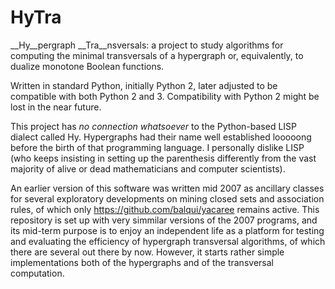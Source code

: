 # HyTra
__Hy__pergraph __Tra__nsversals: a project to study algorithms for computing the minimal transversals of a hypergraph or, equivalently, to dualize monotone Boolean functions. 

Written in standard Python, initially Python 2, later adjusted to be compatible with both Python 2 and 3. Compatibility with Python 2 might be lost in the near future.

This project has _no connection whatsoever_ to the Python-based LISP dialect called Hy. Hypergraphs had their name well established looooong before the birth of that programming language. I personally dislike LISP (who keeps insisting in setting up the parenthesis differently from the vast majority of alive or dead mathematicians and computer scientists).

An earlier version of this software was written mid 2007 as ancillary classes for several exploratory developments on mining closed sets and association rules, of which only https://github.com/balqui/yacaree remains active. This repository is set up with very simmilar versions of the 2007 programs, and its mid-term purpose is to enjoy an independent life as a platform for testing and evaluating the efficiency of hypergraph transversal algorithms, of which there are several out there by now. However, it starts rather simple implementations both of the hypergraphs and of the transversal computation.

